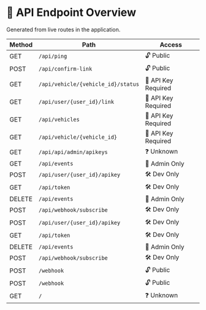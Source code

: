 # 📘 API Endpoint Overview

Generated from live routes in the application.

| Method | Path | Access |
|--------|------|--------|
| GET | `/api/ping` | 🔓 Public |
| POST | `/api/confirm-link` | 🔓 Public |
| GET | `/api/vehicle/{vehicle_id}/status` | 🔐 API Key Required |
| GET | `/api/user/{user_id}/link` | 🔐 API Key Required |
| GET | `/api/vehicles` | 🔐 API Key Required |
| GET | `/api/vehicle/{vehicle_id}` | 🔐 API Key Required |
| GET | `/api/api/admin/apikeys` | ❓ Unknown |
| GET | `/api/events` | 👮 Admin Only |
| POST | `/api/user/{user_id}/apikey` | 🛠️ Dev Only |
| GET | `/api/token` | 🛠️ Dev Only |
| DELETE | `/api/events` | 👮 Admin Only |
| POST | `/api/webhook/subscribe` | 🛠️ Dev Only |
| POST | `/api/user/{user_id}/apikey` | 🛠️ Dev Only |
| GET | `/api/token` | 🛠️ Dev Only |
| DELETE | `/api/events` | 👮 Admin Only |
| POST | `/api/webhook/subscribe` | 🛠️ Dev Only |
| POST | `/webhook` | 🔓 Public |
| POST | `/webhook` | 🔓 Public |
| GET | `/` | ❓ Unknown |
